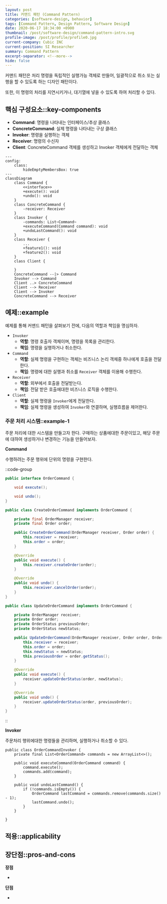 ```yaml
---
layout: post
title: 커맨드 패턴 (Command Pattern)
categories: [software-design, behavior]
tags: [Command Pattern, Design Pattern, Software Design]
date: 2020-06-17 18:34:00 +0900
thumbnail: /post/software-design/command-pattern-intro.svg
profile-image: /post/profile/profile0.jpg
current-company: Cubic INC
current-position: SI Researcher
summary: Command Pattern
excerpt-separator: <!--more-->
hide: false
---
```

커맨드 패턴은 처리 명령을 독립적인 실행가능 객체로 만들어, 일괄적으로 취소 또는 실행을 할 수 있도록 하는 디자인 패턴이다.

또한, 이 명령의 처리를 지연시키거나, 대기열에 넣을 수 있도록 하여 처리할 수 있다.
<!--more-->
## 핵심 구성요소::key-components

* **Command**: 명령을 나타내는 인터페이스/추상 클래스
* **ConcreteCommand**: 실제 명령을 나타내는 구상 클래스
* **Invoker**: 명령을 실행하는 객체
* **Receiver**: 명령의 수신자
* **Client**: ConcreteCommand 객체를 생성하고 Invoker 객체에게 전달하는 객체

```mermaid
---
config:
    class:
        hideEmptyMembersBox: true
---
classDiagram
    class Command {
        <<interface>>
        +execute(): void
        +undo(): void
    }
    class ConcreteCommand {
        -receiver: Receiver
    }    
    class Invoker {
        -commands: List~Command~
        +executeCommand(Command command): void
        +undoLastCommand(): void
    }
    class Receiver {
        ...
        +feature1(): void
        +feature2(): void
    }
    class Client {
        
    }
    ConcreteCommand --|> Command
    Invoker --> Command
    Client ..> ConcreteCommand
    Client --> Receiver
    Client --> Invoker
    ConcreteCommand --> Receiver
```

## 예제::example

예제를 통해 커맨드 패턴을 살펴보기 전에, 다음의 역할과 책임을 명심하자.

* `Invoker`
  * **역할**: 명령 호출자 객체이며, 명령을 목록을 관리한다.
  * **책임**: 명령을 실행하거나 취소한다.
* `Command`
  * **역할**: 실제 명령을 구현하는 객체는 비즈니스 논리 객체중 하나에게 호출을 전달한다.
  * **책임**: 명령에 대한 실행과 취소를 `Receiver` 객체를 이용해 수행한다.
* `Receiver`
  * **역할**: 외부에서 호출을 전달받는다.
  * **책임**: 전달 받은 호출에대한 비즈니스 로직을 수행한다.
* `Client`
  * **역할**: 실제 명령을 `Invoker`에게 전달한다.
  * **책임**: 실제 명령을 생성하여 `Invoker`와 연결하며, 실행흐름을 제어한다.


### 주문 처리 시스템::example-1

주문 처리에 대한 시스템을 만들고자 한다.
구매하는 상품에대한 주문이있고, 해당 주문에 대하여 생성하거나 변경하는 기능을 만들어보자. 

**Command**

수행하려는 주문 행위에 단위의 명령을 구현한다.

::code-group

```java::OrderCommand.java
public interface OrderCommand {

    void execute();

    void undo();
}
```

```java::CreateOrderCommand.java
public class CreateOrderCommand implements OrderCommand {

    private final OrderManager receiver;
    private final Order order;

    public CreateOrderCommand(OrderManager receiver, Order order) {
        this.receiver = receiver;
        this.order = order;
    }

    @Override
    public void execute() {
        this.receiver.createOrder(order);
    }

    @Override
    public void undo() {
        this.receiver.cancelOrder(order);
    }
}
```

```java::UpdateOrderCommand.java
public class UpdateOrderCommand implements OrderCommand {

    private OrderManager receiver;
    private Order order;
    private OrderStatus previousOrder;
    private OrderStatus newStatus;

    public UpdateOrderCommand(OrderManager receiver, Order order, OrderStatus newStatus) {
        this.receiver = receiver;
        this.order = order;
        this.newStatus = newStatus;
        this.previousOrder = order.getStatus();
    }

    @Override
    public void execute() {
        receiver.updateOrderStatus(order, newStatus);
    }

    @Override
    public void undo() {
        receiver.updateOrderStatus(order, previousOrder);
    }
}
```

::

**Invoker**

주문처리 행위에대한 명령들을 관리하며, 실행하거나 취소할 수 있다.

```java::OrderCommandInvoker
public class OrderCommandInvoker {
    private final List<OrderCommand> commands = new ArrayList<>();

    public void executeCommand(OrderCommand command) {
        command.execute();
        commands.add(command);
    }

    public void undoLastCommand() {
        if (!commands.isEmpty()) {
            OrderCommand lastCommand = commands.remove(commands.size() - 1);
            lastCommand.undo();
        }
    }

}
```


## 적용::applicability


## 장단점::pros-and-cons

**장점**

*

**단점**

* 
